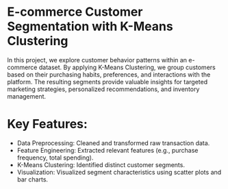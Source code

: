 # E-commerce Customer Segmentation with K-Means Clustering

In this project, we explore customer behavior patterns within an e-commerce dataset. By applying K-Means Clustering, we group customers based on their purchasing habits, preferences, and interactions with the platform. The resulting segments provide valuable insights for targeted marketing strategies, personalized recommendations, and inventory management.

Key Features:
==============

- Data Preprocessing: Cleaned and transformed raw transaction data.
- Feature Engineering: Extracted relevant features (e.g., purchase frequency, total spending).
- K-Means Clustering: Identified distinct customer segments.
- Visualization: Visualized segment characteristics using scatter plots and bar charts.
